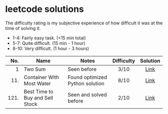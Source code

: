 # leetcode solutions

The difficulty rating is my subjective experience of how difficult it was at the time of solving it.

- 1-4: Fairly easy task. (<15 min total)
- 5-7: Quite difficult. (15 min - 1 hour)
- 8-10: Very difficult. (1 hour - 3 hours)

|  No. | Name                            | Notes                           | Difficulty |                           Solution                           |
| ---: | ------------------------------- | ------------------------------- | :--------: | :----------------------------------------------------------: |
|    1 | Two Sum                         | Seen before                     |    3/10    |                   [Link](/1.%20Two%20Sum/)                   |
|  11. | Container With Most Water       | Found optimized Python solution |    8/10    |       [Link](/11.%20Container%20With%20Most%20Water/)        |
| 121. | Best Time to Buy and Sell Stock | Seen and solved before          |    2/10    | [Link](/121.%20Best%20Time%20to%20Buy%20and%20Sell%20Stock/) |
